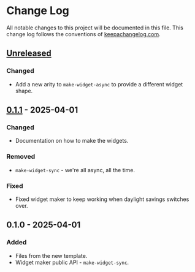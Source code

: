# Change Log
All notable changes to this project will be documented in this file. This change log follows the conventions of [keepachangelog.com](http://keepachangelog.com/).

## [Unreleased]
### Changed
- Add a new arity to `make-widget-async` to provide a different widget shape.

## [0.1.1] - 2025-04-01
### Changed
- Documentation on how to make the widgets.

### Removed
- `make-widget-sync` - we're all async, all the time.

### Fixed
- Fixed widget maker to keep working when daylight savings switches over.

## 0.1.0 - 2025-04-01
### Added
- Files from the new template.
- Widget maker public API - `make-widget-sync`.

[Unreleased]: https://sourcehost.site/your-name/registry_example/compare/0.1.1...HEAD
[0.1.1]: https://sourcehost.site/your-name/registry_example/compare/0.1.0...0.1.1
